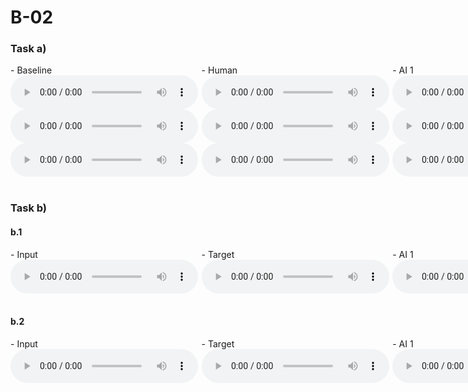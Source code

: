 # B-02

### Task a)
<div id="contentBox" style="margin:0px auto; width:385%">
<div id="column1" style="float:left; margin:0; width:15.75%;">
- Baseline <br />
<audio controls="controls">
    <source src="audio/a/1/baseline.mp3" type="audio/mp3" />
</audio>
<audio controls="controls">
    <source src="audio/a/2/baseline.mp3" type="audio/mp3" />
</audio>
<audio controls="controls">
    <source src="audio/a/3/baseline.mp3" type="audio/mp3" />
</audio>
</div>

<div id="column2" style="float:left; margin:0;width:15.75%;">
- Human <br />
<audio controls="controls">
    <source src="audio/a/1/human.mp3" type="audio/mp3" />
</audio>
<audio controls="controls">
    <source src="audio/a/2/human.mp3" type="audio/mp3" />
</audio>
<audio controls="controls">
    <source src="audio/a/3/human.mp3" type="audio/mp3" />
</audio>
</div>

<div id="column3" style="float:left; margin:0;width:15.75%">
- AI 1 <br />
<audio controls="controls">
    <source src="audio/a/1/model_01.mp3" type="audio/mp3" />
</audio>
<audio controls="controls">
    <source src="audio/a/2/model_01.mp3" type="audio/mp3" />
</audio>
<audio controls="controls">
    <source src="audio/a/3/model_01.mp3" type="audio/mp3" />
</audio>
</div>

<div id="column4" style="float:left; margin:0;width:15.75%">
- AI 2 <br />
<audio controls="controls">
    <source src="audio/a/1/model_02.mp3" type="audio/mp3" />
</audio>
<audio controls="controls">
    <source src="audio/a/2/model_02.mp3" type="audio/mp3" />
</audio>
<audio controls="controls">
    <source src="audio/a/3/model_02.mp3" type="audio/mp3" />
</audio>
</div>

</div>
&nbsp;

### Task b)
#### b.1
<div id="contentBox" style="margin:0px auto; width:385%">
<div id="column1" style="float:left; margin:0; width:15.75%;">
- Input <br />
<audio controls="controls">
    <source src="audio/b/o/input.mp3" type="audio/mp3" />
</audio>
</div>

<div id="column2" style="float:left; margin:0;width:15.75%;">
- Target <br />
<audio controls="controls">
    <source src="audio/b/o/target.mp3" type="audio/mp3" />
</audio>
</div>

<div id="column3" style="float:left; margin:0;width:15.75%">
- AI 1 <br />
<audio controls="controls">
    <source src="audio/b/o/model_01.mp3" type="audio/mp3" />
</audio>
</div>

<div id="column4" style="float:left; margin:0;width:15.75%">
- AI 2 <br />
<audio controls="controls">
    <source src="audio/b/o/model_02.mp3" type="audio/mp3" />
</audio>
</div>

<div id="column4" style="float:left; margin:0;width:15.75%">
- AI 3 <br />
<audio controls="controls">
    <source src="audio/b/o/model_03.mp3" type="audio/mp3" />
</audio>
</div>

</div>
&nbsp;


#### b.2
<div id="contentBox" style="margin:0px auto; width:385%">
<div id="column1" style="float:left; margin:0; width:15.75%;">
- Input <br />
<audio controls="controls">
    <source src="audio/b/c/input.mp3" type="audio/mp3" />
</audio>
</div>

<div id="column2" style="float:left; margin:0;width:15.75%;">
- Target <br />
<audio controls="controls">
    <source src="audio/b/c/target.mp3" type="audio/mp3" />
</audio>
</div>

<div id="column3" style="float:left; margin:0;width:15.75%">
- AI 1 <br />
<audio controls="controls">
    <source src="audio/b/c/model_01.mp3" type="audio/mp3" />
</audio>
</div>

<div id="column4" style="float:left; margin:0;width:15.75%">
- AI 2 <br />
<audio controls="controls">
    <source src="audio/b/c/model_02.mp3" type="audio/mp3" />
</audio>
</div>

<div id="column4" style="float:left; margin:0;width:15.75%">
- AI 3 <br />
<audio controls="controls">
    <source src="audio/b/c/model_03.mp3" type="audio/mp3" />
</audio>
</div>

<div id="column4" style="float:left; margin:0;width:15.75%">
- SOTA <br />
<audio controls="controls">
    <source src="audio/b/c/sota.mp3" type="audio/mp3" />
</audio>
</div>

</div>
&nbsp;



</div>
&nbsp;






